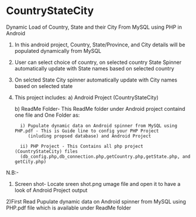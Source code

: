 # CountryStateCity
Dynamic Load of Country, State and their City From MySQL using PHP in Android
1) In this android project, Country, State/Province, and City details will be populated dynamically from MySQL
2) User can select choice of country, on selected country State Spinner automatically update with State names based on selected country
3) On selcted State City spinner automatically update with City names based on selected state
4) This project includes:
    a) Android Project (CountryStateCity)
    
    b) ReadMe Folder- This ReadMe folder under Android project containd one file and One Folder as:
    
         i) Pupulate dynamic data on Android spinner from MySQL using PHP.pdf - This is Guide line to config your PHP Project    
            (inluding propsed database) and Android Project
            
         ii) PHP Project - This Contains all php project (CountryStateCity) files 
         (db_config.php,db_connection.php,getCountry.php,getState.php, and getCity.php)
    
N.B:- 
1) Screen shot- Locate sreen shot.png umage file and open it to have a look of Android Project output

2)First Read Pupulate dynamic data on Android spinner from MySQL using PHP.pdf file which is available under ReadMe folder
